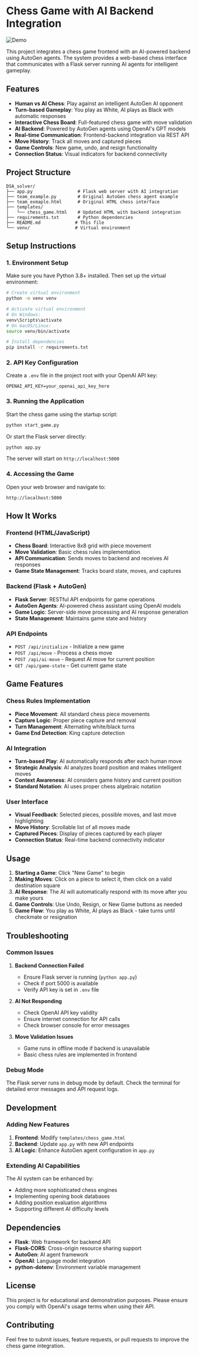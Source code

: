 # Chess Game with AI Backend Integration

![Demo](asset/demo.gif)

This project integrates a chess game frontend with an AI-powered backend using AutoGen agents. The system provides a web-based chess interface that communicates with a Flask server running AI agents for intelligent gameplay.


## Features

- **Human vs AI Chess**: Play against an intelligent AutoGen AI opponent
- **Turn-based Gameplay**: You play as White, AI plays as Black with automatic responses
- **Interactive Chess Board**: Full-featured chess game with move validation
- **AI Backend**: Powered by AutoGen agents using OpenAI's GPT models
- **Real-time Communication**: Frontend-backend integration via REST API
- **Move History**: Track all moves and captured pieces
- **Game Controls**: New game, undo, and resign functionality
- **Connection Status**: Visual indicators for backend connectivity

## Project Structure

```
DSA_solver/
├── app.py                 # Flask web server with AI integration
├── team_example.py        # Original AutoGen chess agent example
├── team_exmaple.html      # Original HTML chess interface
├── templates/
│   └── chess_game.html    # Updated HTML with backend integration
├── requirements.txt       # Python dependencies
├── README.md             # This file
└── venv/                 # Virtual environment
```

## Setup Instructions

### 1. Environment Setup

Make sure you have Python 3.8+ installed. Then set up the virtual environment:

```bash
# Create virtual environment
python -m venv venv

# Activate virtual environment
# On Windows:
venv\Scripts\activate
# On macOS/Linux:
source venv/bin/activate

# Install dependencies
pip install -r requirements.txt
```

### 2. API Key Configuration

Create a `.env` file in the project root with your OpenAI API key:

```env
OPENAI_API_KEY=your_openai_api_key_here
```

### 3. Running the Application

Start the chess game using the startup script:

```bash
python start_game.py
```

Or start the Flask server directly:

```bash
python app.py
```

The server will start on `http://localhost:5000`

### 4. Accessing the Game

Open your web browser and navigate to:
```
http://localhost:5000
```

## How It Works

### Frontend (HTML/JavaScript)
- **Chess Board**: Interactive 8x8 grid with piece movement
- **Move Validation**: Basic chess rules implementation
- **API Communication**: Sends moves to backend and receives AI responses
- **Game State Management**: Tracks board state, moves, and captures

### Backend (Flask + AutoGen)
- **Flask Server**: RESTful API endpoints for game operations
- **AutoGen Agents**: AI-powered chess assistant using OpenAI models
- **Game Logic**: Server-side move processing and AI response generation
- **State Management**: Maintains game state and history

### API Endpoints

- `POST /api/initialize` - Initialize a new game
- `POST /api/move` - Process a chess move
- `POST /api/ai-move` - Request AI move for current position
- `GET /api/game-state` - Get current game state

## Game Features

### Chess Rules Implementation
- **Piece Movement**: All standard chess piece movements
- **Capture Logic**: Proper piece capture and removal
- **Turn Management**: Alternating white/black turns
- **Game End Detection**: King capture detection

### AI Integration
- **Turn-based Play**: AI automatically responds after each human move
- **Strategic Analysis**: AI analyzes board position and makes intelligent moves
- **Context Awareness**: AI considers game history and current position
- **Standard Notation**: AI uses proper chess algebraic notation

### User Interface
- **Visual Feedback**: Selected pieces, possible moves, and last move highlighting
- **Move History**: Scrollable list of all moves made
- **Captured Pieces**: Display of pieces captured by each player
- **Connection Status**: Real-time backend connectivity indicator

## Usage

1. **Starting a Game**: Click "New Game" to begin
2. **Making Moves**: Click on a piece to select it, then click on a valid destination square
3. **AI Response**: The AI will automatically respond with its move after you make yours
4. **Game Controls**: Use Undo, Resign, or New Game buttons as needed
5. **Game Flow**: You play as White, AI plays as Black - take turns until checkmate or resignation

## Troubleshooting

### Common Issues

1. **Backend Connection Failed**
   - Ensure Flask server is running (`python app.py`)
   - Check if port 5000 is available
   - Verify API key is set in `.env` file

2. **AI Not Responding**
   - Check OpenAI API key validity
   - Ensure internet connection for API calls
   - Check browser console for error messages

3. **Move Validation Issues**
   - Game runs in offline mode if backend is unavailable
   - Basic chess rules are implemented in frontend

### Debug Mode

The Flask server runs in debug mode by default. Check the terminal for detailed error messages and API request logs.

## Development

### Adding New Features

1. **Frontend**: Modify `templates/chess_game.html`
2. **Backend**: Update `app.py` with new API endpoints
3. **AI Logic**: Enhance AutoGen agent configuration in `app.py`

### Extending AI Capabilities

The AI system can be enhanced by:
- Adding more sophisticated chess engines
- Implementing opening book databases
- Adding position evaluation algorithms
- Supporting different AI difficulty levels

## Dependencies

- **Flask**: Web framework for backend API
- **Flask-CORS**: Cross-origin resource sharing support
- **AutoGen**: AI agent framework
- **OpenAI**: Language model integration
- **python-dotenv**: Environment variable management

## License

This project is for educational and demonstration purposes. Please ensure you comply with OpenAI's usage terms when using their API.

## Contributing

Feel free to submit issues, feature requests, or pull requests to improve the chess game integration.
